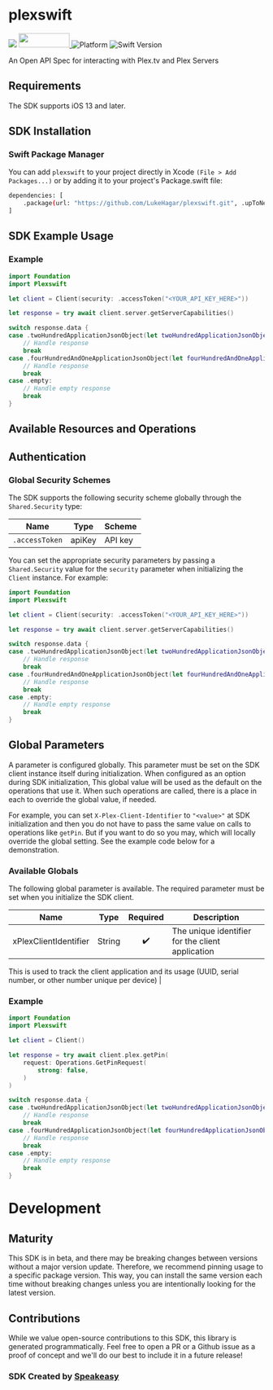 # plexswift

<a href="https://speakeasyapi.dev/"><img src="https://custom-icon-badges.demolab.com/badge/-Built%20By%20Speakeasy-212015?style=for-the-badge&logoColor=FBE331&logo=speakeasy&labelColor=545454" /></a>
<a href="https://opensource.org/licenses/MIT">
<img src="https://img.shields.io/badge/License-MIT-blue.svg" style="width: 100px; height: 28px;" />
</a>
![Platform](https://img.shields.io/badge/Platform-iOS-lightgray)
![Swift Version](https://img.shields.io/badge/Swift-5.6-orange.svg)

An Open API Spec for interacting with Plex.tv and Plex Servers

## Requirements

The SDK supports iOS 13 and later.

<!-- Start SDK Installation [installation] -->

## SDK Installation

### Swift Package Manager

You can add `plexswift` to your project directly in Xcode `(File > Add Packages...)` or by adding it to your project's Package.swift file:

```bash
dependencies: [
    .package(url: "https://github.com/LukeHagar/plexswift.git", .upToNextMajor(from: "0.1.1"))
]
```

<!-- End SDK Installation [installation] -->

<!-- Start SDK Example Usage [usage] -->

## SDK Example Usage

### Example

```swift
import Foundation
import Plexswift

let client = Client(security: .accessToken("<YOUR_API_KEY_HERE>"))

let response = try await client.server.getServerCapabilities()

switch response.data {
case .twoHundredApplicationJsonObject(let twoHundredApplicationJsonObject):
    // Handle response
    break
case .fourHundredAndOneApplicationJsonObject(let fourHundredAndOneApplicationJsonObject):
    // Handle response
    break
case .empty:
    // Handle empty response
    break
}

```

<!-- End SDK Example Usage [usage] -->

<!-- Start Available Resources and Operations [operations] -->

## Available Resources and Operations

<!-- End Available Resources and Operations [operations] -->

<!-- Start Authentication [security] -->

## Authentication

### Global Security Schemes

The SDK supports the following security scheme globally through the `Shared.Security` type:

| Name           | Type   | Scheme  |
| -------------- | ------ | ------- |
| `.accessToken` | apiKey | API key |

You can set the appropriate security parameters by passing a `Shared.Security` value for the `security` parameter when initializing the `Client` instance. For example:

```swift
import Foundation
import Plexswift

let client = Client(security: .accessToken("<YOUR_API_KEY_HERE>"))

let response = try await client.server.getServerCapabilities()

switch response.data {
case .twoHundredApplicationJsonObject(let twoHundredApplicationJsonObject):
    // Handle response
    break
case .fourHundredAndOneApplicationJsonObject(let fourHundredAndOneApplicationJsonObject):
    // Handle response
    break
case .empty:
    // Handle empty response
    break
}

```

<!-- End Authentication [security] -->

<!-- Start Global Parameters [global-parameters] -->

## Global Parameters

A parameter is configured globally. This parameter must be set on the SDK client instance itself during initialization. When configured as an option during SDK initialization, This global value will be used as the default on the operations that use it. When such operations are called, there is a place in each to override the global value, if needed.

For example, you can set `X-Plex-Client-Identifier` to `"<value>"` at SDK initialization and then you do not have to pass the same value on calls to operations like `getPin`. But if you want to do so you may, which will locally override the global setting. See the example code below for a demonstration.

### Available Globals

The following global parameter is available. The required parameter must be set when you initialize the SDK client.

| Name                  | Type   | Required | Description                                      |
| --------------------- | ------ | :------: | ------------------------------------------------ |
| xPlexClientIdentifier | String |    ✔️    | The unique identifier for the client application |

This is used to track the client application and its usage
(UUID, serial number, or other number unique per device)
|

### Example

```swift
import Foundation
import Plexswift

let client = Client()

let response = try await client.plex.getPin(
    request: Operations.GetPinRequest(
        strong: false,
    )
)

switch response.data {
case .twoHundredApplicationJsonObject(let twoHundredApplicationJsonObject):
    // Handle response
    break
case .fourHundredApplicationJsonObject(let fourHundredApplicationJsonObject):
    // Handle response
    break
case .empty:
    // Handle empty response
    break
}

```

<!-- End Global Parameters [global-parameters] -->

<!-- Placeholder for Future Speakeasy SDK Sections -->

# Development

## Maturity

This SDK is in beta, and there may be breaking changes between versions without a major version update. Therefore, we recommend pinning usage
to a specific package version. This way, you can install the same version each time without breaking changes unless you are intentionally
looking for the latest version.

## Contributions

While we value open-source contributions to this SDK, this library is generated programmatically.
Feel free to open a PR or a Github issue as a proof of concept and we'll do our best to include it in a future release!

### SDK Created by [Speakeasy](https://docs.speakeasyapi.dev/docs/using-speakeasy/client-sdks)
